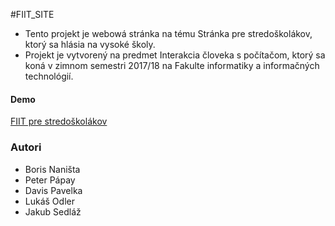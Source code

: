 #FIIT_SITE

- Tento projekt je webowá stránka na tému Stránka pre stredoškolákov, ktorý sa hlásia na vysoké školy. 
- Projekt je vytvorený na predmet Interakcia človeka s počítačom, ktorý sa koná v zimnom semestri 2017/18 na Fakulte informatiky a informačných technológií.

#### Demo
[FIIT pre stredoškolákov](https://www.xnanista.github.io/fiit_site)

### Autori

- Boris Naništa
- Peter Pápay
- Davis Pavelka
- Lukáš Odler
- Jakub Sedláž